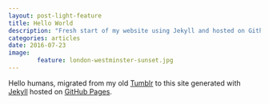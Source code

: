 ```yaml
---
layout: post-light-feature
title: Hello World
description: "Fresh start of my website using Jekyll and hosted on Github Pages"
categories: articles
date: 2016-07-23
image: 
        feature: london-westminster-sunset.jpg
---
```


Hello humans, migrated from my old [Tumblr](http://argen.tumblr.com/) to this site generated with [Jekyll](https://jekyllrb.com/) hosted on [GitHub Pages](https://pages.github.com/).